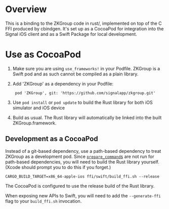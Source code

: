 # Overview

This is a binding to the ZKGroup code in rust/, implemented on top of the C FFI produced by cbindgen. It's set up as a CocoaPod for integration into the Signal iOS client and as a Swift Package for local development.

# Use as CocoaPod

1. Make sure you are using `use_frameworks!` in your Podfile. ZKGroup is a Swift pod and as such cannot be compiled as a plain library.

2. Add 'ZKGroup' as a dependency in your Podfile:

        pod 'ZKGroup', git: 'https://github.com/signalapp/zkgroup.git'

3. Use `pod install` or `pod update` to build the Rust library for both iOS simulator and iOS device

4. Build as usual. The Rust library will automatically be linked into the built ZKGroup.framework.


## Development as a CocoaPod

Instead of a git-based dependency, use a path-based dependency to treat ZKGroup as a development pod. Since [`prepare_command`s][pc] are not run for path-based dependencies, you will need to build the Rust library yourself. (Xcode should prompt you to do this if you forget.)

    CARGO_BUILD_TARGET=x86_64-apple-ios ffi/swift/build_ffi.sh --release

The CocoaPod is configured to use the release build of the Rust library.

When exposing new APIs to Swift, you will need to add the `--generate-ffi` flag to your
`build_ffi.sh` invocation.

[pc]: https://guides.cocoapods.org/syntax/podspec.html#prepare_command
